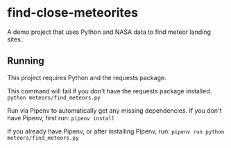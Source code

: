 # find-close-meteorites
A demo project that uses Python and NASA data to find meteor landing sites.

## Running

This project requires Python and the requests package.

This command will fail if you don't have the requests package installed.
`python meteors/find_meteors.py`

Run via Pipenv to automatically get any missing dependencies. If you don't have Pipenv, first run:
`pipenv install`

If you already have Pipenv, or after installing Pipenv, run:
`pipenv run python meteors/find_meteors.py`